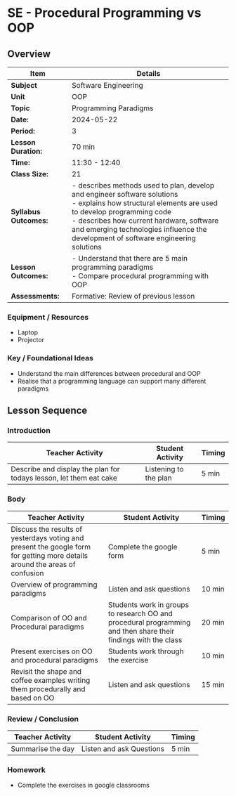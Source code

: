 # SE - Procedural Programming vs OOP

## Overview

| Item                       | Details                                                                                                                                                                                                                                                                                  |
| -------------------------- | ---------------------------------------------------------------------------------------------------------------------------------------------------------------------------------------------------------------------------------------------------------------------------------------- |
| **Subject**                | Software Engineering                                                                                                                                                                                                                                                                     |
| **Unit**                   | OOP                                                                                                                                                                                                                                                                                      |
| **Topic**                  | Programming Paradigms                                                                                                                                                                                                                                                                    |
| **Date:**                  | 2024-05-22                                                                                                                                                                                                                                                                               |
| **Period:**                | 3                                                                                                                                                                                                                                                                                        |
| **Lesson Duration:**<br>   | 70 min                                                                                                                                                                                                                                                                                   |
| **Time:**<br>              | 11:30 - 12:40                                                                                                                                                                                                                                                                            |
| **Class Size:**<br>        | 21                                                                                                                                                                                                                                                                                       |
| **Syllabus Outcomes:**<br> | - describes methods used to plan, develop and engineer software solutions<br>- explains how structural elements are used to develop programming code<br>- describes how current hardware, software and emerging technologies influence the development of software engineering solutions |
| **Lesson Outcomes:**       | - Understand that there are 5 main programming paradigms<br>- Compare procedural programming with OOP                                                                                                                                                                                    |
| **Assessments:**           | Formative: Review of previous lesson                                                                                                                                                                                                                                                     |

### Equipment / Resources
- Laptop
- Projector

### Key / Foundational Ideas
- Understand the main differences between procedural and OOP
- Realise that a programming language can support many different paradigms

## Lesson Sequence
### Introduction
| Teacher Activity                                                               | Student Activity      | Timing |
| ------------------------------------------------------------------------------ | --------------------- | ------ |
| Describe and display the plan for todays lesson, let them eat cake | Listening to the plan | 5 min  |

### Body
| Teacher Activity                                                                                                            | Student Activity                   | Timing |
| --------------------------------------------------------------------------------------------------------------------------- | ---------------------------------- | ------ |
| Discuss the results of yesterdays voting and present the google form for getting more details around the areas of confusion | Complete the google form           | 5 min  |
| Overview of programming paradigms                                                                                           | Listen and ask questions           | 10 min |
| Comparison of OO and Procedural paradigms                                                                                   | Students work in groups to research OO and procedural programming and then share their findings with the class           | 20 min |
| Present exercises on OO and procedural paradigms                                                                            | Students work through the exercise | 10 min  |
| Revisit the shape and coffee examples writing them procedurally and based on OO                                             | Listen and ask questions           | 15 min |

### Review / Conclusion
| Teacher Activity  | Student Activity         | Timing |
| ----------------- | ------------------------ | ------ |
| Summarise the day | Listen and ask Questions | 5 min  |

### Homework
- Complete the exercises in google classrooms